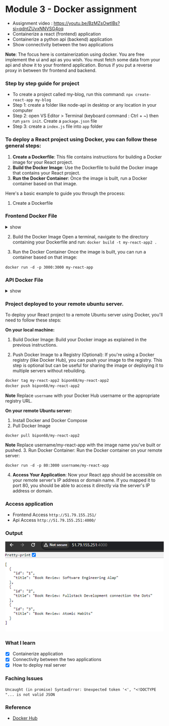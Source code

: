 # Module 3 - Docker assignment
- Assignment video : https://youtu.be/BzMZsOwtIBs?si=qdntZUvxNNVSG4oq
- Containerize a react (frontend) application
- Containerize a python api (backend) application
- Show connectivity between the two applications

**Note**: The focus here is containerization using docker. You are free implement the ui and api as you wish. 
You must fetch some data from your api and show it to your frontend application. Bonus if you put a reverse proxy in between thr frontend and backend.


### Step by step guide for project

- To create a project called my-blog, run this command: `npx create-react-app my-blog`
- Step 1: create a folder like node-api in desktop or any location in your computer
- Step 2: open VS Editor > Terminal (keyboard command : Ctrl + ~) then run `yarn init`. Create a `package.json` file
- Step 3: create a `index.js` file into `app` folder

### To deploy a React project using Docker, you can follow these general steps:

1. **Create a Dockerfile**: This file contains instructions for building a Docker image for your React project.
2. **Build the Docker Image**: Use the Dockerfile to build the Docker image that contains your React project.
3. **Run the Docker Container**: Once the image is built, run a Docker container based on that image.

Here's a basic example to guide you through the process:

1. Create a Dockerfile

### Frontend Docker File

<details><summary>show</summary>
<p>

FROM node:16-alpine

WORKDIR /app

COPY package.json .

RUN npm install

COPY . .

# Build the React app
RUN npm run build

# Expose the port your app runs on
EXPOSE 3000

CMD ["npm", "start"]

</p>
</details>

2. Build the Docker Image
Open a terminal, navigate to the directory containing your Dockerfile and run:
`docker build -t my-react-app2 .`

3. Run the Docker Container
Once the image is built, you can run a container based on that image:

`docker run -d -p 3000:3000 my-react-app`

### API Docker File

<details><summary>show</summary>
<p>

FROM node:17-alpine

RUN npm install -g nodemon

WORKDIR /app

COPY package.json .

RUN npm install

COPY . .

EXPOSE 4000
# required for docker desktop port mapping

CMD ["npm", "run", "dev"]

</p>
</details>

### Project deployed to your remote ubuntu server.
To deploy your React project to a remote Ubuntu server using Docker, you'll need to follow these steps:

**On your local machine:**
1. Build Docker Image: Build your Docker image as explained in the previous instructions.

2. Push Docker Image to a Registry (Optional): If you're using a Docker registry (like Docker Hub), you can push your image to the registry. 
This step is optional but can be useful for sharing the image or deploying it to multiple servers without rebuilding.

```bash
docker tag my-react-app2 bipon68/my-react-app2
docker push bipon68/my-react-app2
```
**Note** Replace `username` with your Docker Hub username or the appropriate registry URL.

**On your remote Ubuntu server:**
1. Install Docker and Docker Compose
2. Pull Docker Image

```
docker pull bipon68/my-react-app2
```
**Note** Replace username/my-react-app with the image name you've built or pushed.
3. Run Docker Container: Run the Docker container on your remote server:
```
docker run -d -p 80:3000 username/my-react-app
```
4. **Access Your Application**: Now your React app should be accessible on your remote server's IP address or domain name. If you mapped it to port 80, you should be able to access it directly via the server's IP address or domain.

### Access application

- Frontend Access `http://51.79.155.251/`
- Api Access `http://51.79.155.251:4000/`

### Output

![dd](./images/backend.png)

### What I learn 
- [x] Containerize application
- [x] Connectivity between the two applications
- [x] How to deploy real server 

### Faching Issues

```
Uncaught (in promise) SyntaxError: Unexpected token '<', "<!DOCTYPE "... is not valid JSON
```

### Reference
- [Docker Hub](https://hub.docker.com/)

